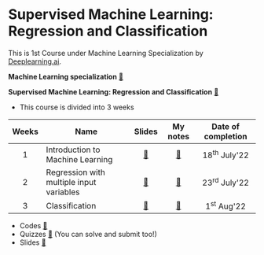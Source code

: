 # Supervised Machine Learning: Regression and Classification
This is 1st Course under Machine Learning Specialization by [Deeplearning.ai](https://www.deeplearning.ai/).

**Machine Learning specialization** [🔗](https://www.coursera.org/specializations/machine-learning-introduction)

**Supervised Machine Learning: Regression and Classification** [🔗](https://www.coursera.org/learn/machine-learning?specialization=machine-learning-introduction)

- This course is divided into 3 weeks

| Weeks | Name                                     | Slides | My notes   | Date of completion |
|:-----:|------------------------------------------|:------:|:----------:|:------------------:|
| 1     | Introduction to Machine Learning         | [🔗](./slides/Week%201%20-%20Intro%20to%20ML.pdf) | [🔗](./Week%201%20-%20Intro%20to%20ML/) | 18<sup>th</sup> July'22 |
| 2     | Regression with multiple input variables | [🔗](./slides/Week%202%20-%20Regression%20with%20multiple%20input%20variables.pdf) | [🔗](Week%202%20-%20Regression%20with%20multiple%20input%20variables/) | 23<sup>rd</sup> July'22 |
| 3     | Classification                           | [🔗](./slides/Week%203%20-%20Classification.pdf) | [🔗](./Week%203%20-%20Classification/) | 1<sup>st</sup> Aug'22 |

- Codes [🔗](./codes/)
- Quizzes [🔗](./quizzes/) (You can solve and submit too!)
- Slides [🔗](./slides/)
